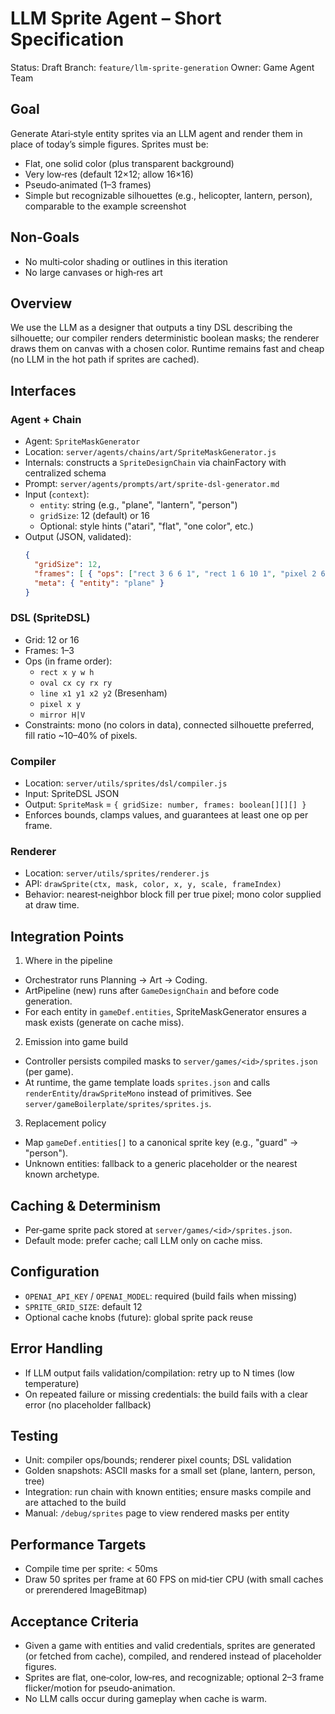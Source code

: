# LLM Sprite Agent – Short Specification

Status: Draft
Branch: `feature/llm-sprite-generation`
Owner: Game Agent Team

## Goal

Generate Atari‑style entity sprites via an LLM agent and render them in place of today’s simple figures. Sprites must be:
- Flat, one solid color (plus transparent background)
- Very low‑res (default 12×12; allow 16×16)
- Pseudo‑animated (1–3 frames)
- Simple but recognizable silhouettes (e.g., helicopter, lantern, person), comparable to the example screenshot

## Non‑Goals

- No multi‑color shading or outlines in this iteration
- No large canvases or high‑res art

## Overview

We use the LLM as a designer that outputs a tiny DSL describing the silhouette; our compiler renders deterministic boolean masks; the renderer draws them on canvas with a chosen color. Runtime remains fast and cheap (no LLM in the hot path if sprites are cached).

## Interfaces

### Agent + Chain

- Agent: `SpriteMaskGenerator`
- Location: `server/agents/chains/art/SpriteMaskGenerator.js`
- Internals: constructs a `SpriteDesignChain` via chainFactory with centralized schema
- Prompt: `server/agents/prompts/art/sprite-dsl-generator.md`
- Input (`context`):
  - `entity`: string (e.g., "plane", "lantern", "person")
  - `gridSize`: 12 (default) or 16
  - Optional: style hints ("atari", "flat", "one color", etc.)
- Output (JSON, validated):
  ```json
  {
    "gridSize": 12,
    "frames": [ { "ops": ["rect 3 6 6 1", "rect 1 6 10 1", "pixel 2 6"] } ],
    "meta": { "entity": "plane" }
  }
  ```

### DSL (SpriteDSL)

- Grid: 12 or 16
- Frames: 1–3
- Ops (in frame order):
  - `rect x y w h`
  - `oval cx cy rx ry`
  - `line x1 y1 x2 y2` (Bresenham)
  - `pixel x y`
  - `mirror H|V`
- Constraints: mono (no colors in data), connected silhouette preferred, fill ratio ~10–40% of pixels.

### Compiler

- Location: `server/utils/sprites/dsl/compiler.js`
- Input: SpriteDSL JSON
- Output: `SpriteMask` = `{ gridSize: number, frames: boolean[][][] }`
- Enforces bounds, clamps values, and guarantees at least one op per frame.

### Renderer

- Location: `server/utils/sprites/renderer.js`
- API: `drawSprite(ctx, mask, color, x, y, scale, frameIndex)`
- Behavior: nearest‑neighbor block fill per true pixel; mono color supplied at draw time.

## Integration Points

1) Where in the pipeline
- Orchestrator runs Planning → Art → Coding.
- ArtPipeline (new) runs after `GameDesignChain` and before code generation.
- For each entity in `gameDef.entities`, SpriteMaskGenerator ensures a mask exists (generate on cache miss).

2) Emission into game build
- Controller persists compiled masks to `server/games/<id>/sprites.json` (per game).
- At runtime, the game template loads `sprites.json` and calls `renderEntity`/`drawSpriteMono` instead of primitives. See `server/gameBoilerplate/sprites/sprites.js`.

3) Replacement policy
- Map `gameDef.entities[]` to a canonical sprite key (e.g., "guard" → "person").
- Unknown entities: fallback to a generic placeholder or the nearest known archetype.

## Caching & Determinism

- Per‑game sprite pack stored at `server/games/<id>/sprites.json`.
- Default mode: prefer cache; call LLM only on cache miss.

## Configuration

- `OPENAI_API_KEY` / `OPENAI_MODEL`: required (build fails when missing)
- `SPRITE_GRID_SIZE`: default 12
- Optional cache knobs (future): global sprite pack reuse

## Error Handling

- If LLM output fails validation/compilation: retry up to N times (low temperature)
- On repeated failure or missing credentials: the build fails with a clear error (no placeholder fallback)

## Testing

- Unit: compiler ops/bounds; renderer pixel counts; DSL validation
- Golden snapshots: ASCII masks for a small set (plane, lantern, person, tree)
- Integration: run chain with known entities; ensure masks compile and are attached to the build
- Manual: `/debug/sprites` page to view rendered masks per entity

## Performance Targets

- Compile time per sprite: < 50ms
- Draw 50 sprites per frame at 60 FPS on mid‑tier CPU (with small caches or prerendered ImageBitmap)

## Acceptance Criteria

- Given a game with entities and valid credentials, sprites are generated (or fetched from cache), compiled, and rendered instead of placeholder figures.
- Sprites are flat, one‑color, low‑res, and recognizable; optional 2–3 frame flicker/motion for pseudo‑animation.
- No LLM calls occur during gameplay when cache is warm.
